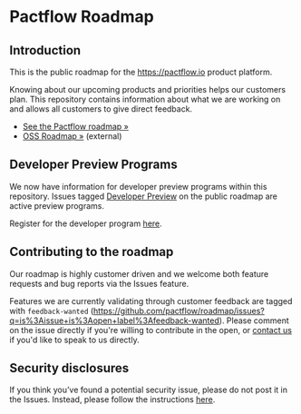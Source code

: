 # Pactflow Roadmap

## Introduction

This is the public roadmap for the https://pactflow.io product platform.

Knowing about our upcoming products and priorities helps our customers plan. This repository contains information about what we are working on and allows all customers to give direct feedback.

* [See the Pactflow roadmap »](https://github.com/pactflow/roadmap/projects/1)
* [OSS Roadmap »](https://pact.canny.io/) (external)

## Developer Preview Programs

We now have information for developer preview programs within this repository. Issues tagged [Developer Preview](https://github.com/pactflow/roadmap/labels/developer%20preview) on the public roadmap are active preview programs.

Register for the developer program [here](https://share.hsforms.com/12oVeZaxxQUCvXKeXGgMreg49tri).

## Contributing to the roadmap

Our roadmap is highly customer driven and we welcome both feature requests and bug reports via the Issues feature. 

Features we are currently validating through customer feedback are tagged with `feedback-wanted` (https://github.com/pactflow/roadmap/issues?q=is%3Aissue+is%3Aopen+label%3Afeedback-wanted). Please comment on the issue directly if you're willing to contribute in the open, or [contact us](https://pactflow.io) if you'd like to speak to us directly.

## Security disclosures

If you think you’ve found a potential security issue, please do not post it in the Issues.  Instead, please follow the instructions [here](https://pactflow.io/security).
